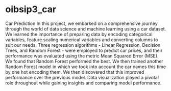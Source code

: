 # oibsip3_car
Car Prediction
In this project, we embarked on a comprehensive journey through the world of data science and machine learning using a car dataset. We learned the importance of preparing data by encoding categorical variables, feature scaling numerical variables and converting columns to suit our needs. Three regression algorithms - Linear Regression, Decision Trees, and Random Forest - were employed to predict car prices, and their performance was evaluated using the metric Mean Squared Error (MSE). We found that Random Forest performed the best. We then trained another Random Forest model in which we took into account the car names this time by one hot encoding them. We then discovered that this improved performance over the previous model. Data visualization played a pivotal role throughout while gaining insights and comparing model performance.
